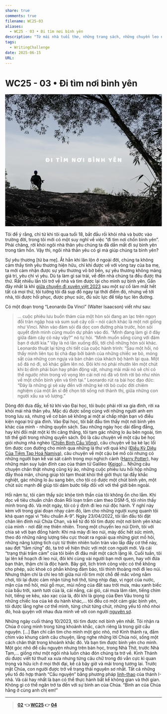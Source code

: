 ```yaml
---
share: true
comments: true
filename: WC25-03
aliases:
  - WC25 - 03 • Đi tìm nơi bình yên
description: "Từ mái nhà tuổi thơ, những trang sách, những chuyến leo núi cho đến những giờ cầu nguyện tĩnh lặng—mỗi chặng đường tôi đi qua đều đưa tôi đến gần hơn với sự bình an đích thực. Một hành trình khám phá chính mình, để nhận ra: bình yên không nằm ở chốn nào xa lạ, mà ở nơi tâm hồn chạm đến Thiên Chúa."
tags:
  - WritingChallenge
date: 2025-06-15
URL: 
---
```

# WC25 - 03 • Đi tìm nơi bình yên  
  
![WC25 - 03-1749991794435.webp](../assets/img/WC25%20-%2003-1749991794435.webp)  
  
Tôi để ý rằng, chỉ từ khi tôi qua tuổi 18, bắt đầu rồi khỏi nhà và bước vào trường đời, trong tôi mới có một suy nghĩ về việc “đi tìm nơi chốn bình yên”. Phải chăng, rời khỏi ngôi nhà thân yêu chúng ta đã dần mất đi sự bình yên trong tâm hồn. Vậy thì, ngôi nhà thân yêu có gì mà giúp chúng ta bình yên?  
  
Sự yêu thương [từ ba mẹ]. Ắt hẳn khi lăn lộn ở ngoài đời, chúng ta không cảm thấy tình yêu thương hiện hữu, chỉ khi được về với vòng tay của ba mẹ, ta mới cảm nhận được sự yêu thương vô bờ bến, sự yêu thương không màng giá trị, yêu chỉ vì yêu. Dù ta làm gì sai trái, về đến nhà chúng ta đều được tha thứ. Rất nhiều lần tôi trở về nhà và tìm được lại cho mình sự bình yên. Gần đây nhất là khi [giữa chuyến đi xuyên việt 2023](./xv23-ngay-09.md) sau một sự cố làm mất hết tất cả mọi thứ, tôi tưởng tôi đã sụp đổ ngay tại thời điểm đó, nhưng về tới nhà, tôi được hồi phục, được phục sức, đủ sức lực để tiếp tục lên đường.  
  
Có một đoạn trong “Leonardo Da Vinci” (Walter Isaacson) viết như sau:  
  
> ... cuộc phiêu lưu buồn thảm của một hòn sỏi đang an lạc trên ngọn đồi tràn ngập hoa và sum suê cây cối – nói cách khác là một nơi giống như Vinci. Nhìn vào đám sỏi đá dọc con đường phía trước, hòn sỏi quyết định mình cũng muốn dự phần vào đó. “Mình đang làm gì ở đây giữa đám cây cỏ này vậy?” nó tự hỏi. “Mình muốn sống cùng với đám bạn ở dưới kia.” Vậy là nó lăn xuống đồi, tới chỗ những hòn sỏi khác. Leonardo thuật lại từng chi tiết của cuộc hành trình: “Sau một hồi, nó thấy mình liên tục bị chà đạp bởi bánh của những chiếc xe bò, móng sắt của những con ngựa và bàn chân của khách bộ hành lại qua. Một số đá nó đi, số khác giẫm lên nó. Đôi khi nó phải nhướn lên một chút khi bị dính phải bùn hay phân động vật, nhưng mãi mãi nó sẽ chỉ có thể ngước nhìn trong vô vọng lên cái nơi nó đã vô tình rời bỏ như nhìn về một chốn bình yên và tĩnh tại.” Leonardo rút ra bài học đạo đức: “Đây là những gì sẽ xảy đến với những kẻ rời bỏ cuộc đời chiêm nghiệm của một ẩn sĩ để chọn tới sống nơi thành thị, giữa những con người xấu xa vô lượng.”   
  
Dòng đời đưa đẩy, kể từ khi vào Đại học, tôi buộc phải rời xa gia đình, rời xa khỏi mái nhà thân yêu. Mặc dù được sống cùng với những người anh em trong lưu xá, nhưng về cơ bản sẽ không ai một ai chấp nhận bạn vô điều kiện ngoại trừ gia đình. Vào Đại học, tôi bắt đầu tìm thấy một nơi bình yên khác của mình - những quyển sách. Sau những ngày học dài đẳng đẳng, hay khi đối mặt một kì thi căng thẳng, tôi tạm gác những lo âu bên ngoài, tìm tới thế giới trong những quyển sách. Đó là câu chuyện về một cậu bé học giỏi nhưng nhà nghèo ([Chiến Binh Cầu Vồng](./chien-binh-cau-vong.md)), câu chuyện về ba kẻ lạc lối tìm được con đường cho mình qua những lá thư với quá khứ ([Điều Kỳ Diệu Của Tiệm Tạp Hoá Namiya](./dieu-ki-dieu-cua-tiem-tap-hoa-namiya.md)), câu chuyện về một cậu bé mồ côi nhưng có những người bạn kề vai sát cánh trong mọi nghịch cảnh ([Harry Potter](Harry%20Potter.md)), hay những màn suy luận đỉnh cao của thám tử Galileo ([Keigo](../../Keigo%20Higashino.md))... Những câu chuyện chân thật nhưng cũng kỳ ảo, những cuộc phiêu lưu hồi hộp những đầy thoả mãn, chúng giúp tôi tạm thoát khỏi thế giới thực tại đầy khắc nghiệt, gác những lo âu sang bên, cho tôi có được một chút bình yên, một chút sức mạnh để giúp tôi dám bước tiếp đối với với thế giới bên ngoài.  
  
Hồi năm tư, tôi cảm thấy sức khỏe tinh thần của tôi không ổn cho lắm. Khi đọc về tiêu chuẩn chẩn đoán Rối loạn trầm cảm theo DSM-5, tôi nhìn thấy mình trong đó. Và một ngày, tôi có ý định đi leo núi độc hành. Ý nghĩ này kèm với trong giai đoạn nhạy cảm đó, làm cho những người xung quanh tôi khá quan ngại vì “tiêu chuẩn A-9”. Ngày 23/04/2022, tôi lần đầu tôi đặt chân lên đỉnh núi Chứa Chan, và kể từ đó tôi tìm được một nơi bình yên khác của mình - nơi đất mẹ thiên nhiên. Trong một chuyến leo núi Dinh, tôi với chia sẻ với bạn đồng hành: Khi mà mày đi leo núi, mày dốc hết sức mình, theo đó những năng lượng tiêu cực thoát ra ngoài qua những giọt mồ hôi, những năng lượng tích cực từ thiên nhiên tuôn tràn vào lấp đầy cơ thể này, sau đợt “tắm rừng” đó, ta trở về hiện thức với một con người mới. Và cái “trạng thái trầm cảm” của tôi biến đi đâu mất một cách lặng lẽ. Cuối tuần, tôi lại lên kế hoạch đi leo núi, đôi khi cùng vài người bạn mới quen, hay với đứa bạn thân, thậm chí là độc hành. Bây giờ, lịch trình công việc có thể không cho phép, sức khoẻ có phần không đảm bảo, tôi thỉnh thoảng mới đi leo núi. Nhưng thậm chí là chỉ leo tới giữa núi rồi tìm một chỗ để mắc võng nằm chơi, tôi lại được cảm nhận từng hơi thở, từng nhịp đạp, vị ngọt của nước, mặn của mồ hôi, mùi gỗ mục, mùi nồng của đất sau trời mưa, màu xanh biếc của bầu trời, xanh tươi của lá, cái nắng, cái gió, cái mưa lâm râm, tiếng chim hót, tiếng ve kêu, xào xạc của lá, đôi khi là giọng của Đen Vâu trong từ những chiếc loa của kẻ du hành khác,... tôi đều có một cảm giác bình yên, tôi được lắng nghe cơ thể mình, từng chút từng chút, những yếu tố nhỏ nhoi đó, hoà quyện với nhau đưa mình về với con người [nguyên sơ](./nguyen-so.md).  
  
Những ngày cuối tháng 10/2023, tôi tìm được nơi bình yên nhất. Tôi nhận ra Chúa ở cùng mình trong từng khoảnh khắc, cách riêng là trong giờ cầu nguyện. [...] Bạn chỉ cần tìm cho mình một góc nhỏ, mở Kinh thánh ra, đắm chìm vào khung cảnh câu chuyện, lắng nghe những lời Chúa nói, sống một cách chân thật trong khoảnh khắc đó. Và bạn tìm được bình yên cho mình. Một góc nhỏ để cầu nguyện nhưng trên bàn học, trong Nhà Thờ, trước Nhà Tạm,... giống như một ngôi nhà luôn chào đón chúng ta trở về. Kinh Thánh dù được viết từ thuở xa xưa nhưng từng câu chữ trong đó vẫn cực kì quan trọng và hữu ích ở mọi thời đại, kể cả bây giờ và mãi trong tương lai. Trước mặt Chúa, con người được trở về trạng thái nguyên sơ nhất. Tất cả những yếu tố đó hợp thành “Cầu nguyện” bằng phương pháp [linh-thao](./linh-thao.md) của thánh I-nhã. Và cái hay nhất là bạn có thể thực hành bất kể không gian và thời gian. Không gì có thể ngăn trở ta đến với sự bình an của Chúa. “Bình an của Chúa hằng ở cùng anh chị em!”  
  
---  
> **[02](./WC25-02.md) 👈 [WC25](./WC25.md) 👉 [04](./WC25-04.md)**